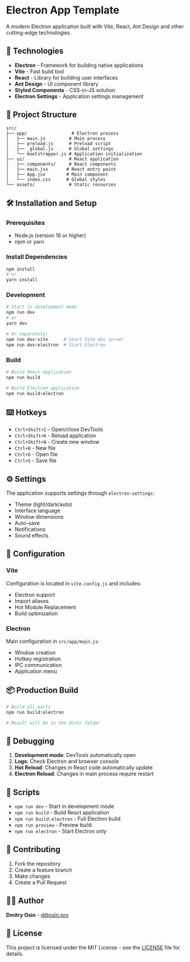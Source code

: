 # Electron App Template

A modern Electron application built with Vite, React, Ant Design and other cutting-edge technologies.

## 🚀 Technologies

- **Electron** - Framework for building native applications
- **Vite** - Fast build tool
- **React** - Library for building user interfaces
- **Ant Design** - UI component library
- **Styled Components** - CSS-in-JS solution
- **Electron Settings** - Application settings management

## 📁 Project Structure

```
src/
├── app/                 # Electron process
│   ├── main.js         # Main process
│   ├── preload.js      # Preload script
│   ├── _global.js      # Global settings
│   └── bootstrapper.js # Application initialization
├── ui/                 # React application
│   ├── components/     # React components
│   ├── main.jsx       # React entry point
│   ├── App.jsx        # Main component
│   └── index.css      # Global styles
└── assets/             # Static resources
```

## 🛠️ Installation and Setup

### Prerequisites

- Node.js (version 16 or higher)
- npm or yarn

### Install Dependencies

```bash
npm install
# or
yarn install
```

### Development

```bash
# Start in development mode
npm run dev
# or
yarn dev

# Or separately:
npm run dev:vite      # Start Vite dev server
npm run dev:electron  # Start Electron
```

### Build

```bash
# Build React application
npm run build

# Build Electron application
npm run build:electron
```

## ⌨️ Hotkeys

- `Ctrl+Shift+I` - Open/close DevTools
- `Ctrl+Shift+R` - Reload application
- `Ctrl+Shift+N` - Create new window
- `Ctrl+N` - New file
- `Ctrl+O` - Open file
- `Ctrl+S` - Save file

## ⚙️ Settings

The application supports settings through `electron-settings`:

- Theme (light/dark/auto)
- Interface language
- Window dimensions
- Auto-save
- Notifications
- Sound effects

## 🔧 Configuration

### Vite

Configuration is located in `vite.config.js` and includes:

- Electron support
- Import aliases
- Hot Module Replacement
- Build optimization

### Electron

Main configuration in `src/app/main.js`:

- Window creation
- Hotkey registration
- IPC communication
- Application menu

## 📦 Production Build

```bash
# Build all parts
npm run build:electron

# Result will be in the dist/ folder
```

## 🐛 Debugging

1. **Development mode**: DevTools automatically open
2. **Logs**: Check Electron and browser console
3. **Hot Reload**: Changes in React code automatically update
4. **Electron Reload**: Changes in main process require restart

## 📝 Scripts

- `npm run dev` - Start in development mode
- `npm run build` - Build React application
- `npm run build:electron` - Full Electron build
- `npm run preview` - Preview build
- `npm run electron` - Start Electron only

## 🤝 Contributing

1. Fork the repository
2. Create a feature branch
3. Make changes
4. Create a Pull Request

## 👨‍💻 Author

**Dmitry Osin** - [d@osin.pro](mailto:d@osin.pro)

## 📄 License

This project is licensed under the MIT License - see the [LICENSE](LICENSE) file for details. 